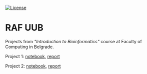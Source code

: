 [![License](https://img.shields.io/badge/License-Apache%202.0-blue.svg)](https://opensource.org/licenses/Apache-2.0)

# RAF UUB

Projects from *"Introduction to Bioinformatics"* course at Faculty of Computing in Belgrade.

Project 1: [notebook](https://github.com/jelic98/raf_uub/blob/master/project_1/main.ipynb), [report](https://github.com/jelic98/raf_uub/blob/master/project_1/report_11.pdf)

Project 2: [notebook](https://github.com/jelic98/raf_uub/blob/master/project_2/main.ipynb), [report](https://github.com/jelic98/raf_uub/blob/master/project_2/report_9.pdf)
